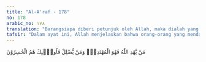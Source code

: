 ```yaml
---
title: "Al-A'raf - 178"
no: 178
arabic_no: ١٧٨
translation: "Barangsiapa diberi petunjuk oleh Allah, maka dialah yang mendapat petunjuk; dan barangsiapa disesatkan Allah, maka merekalah orang-orang yang rugi."
tafsir: "Dalam ayat ini, Allah menjelaskan bahwa orang-orang yang mendapat hidayat dari Allah ialah orang yang diberi bimbingan oleh-Nya dalam mempergunakan akal pikirannya, indranya, dan tenaganya sesuai dengan fitrahnya dan tuntunan agama sendiri. Dia syukuri nikmat Allah, dia tunaikan kewajiban-kewajiban agama, maka berbahagialah dia di dunia dan di akhirat. Sebaliknya yang merugi di dunia dan di akhirat ialah mereka yang dijauhkan dari pedoman yang ditetapkan Allah dalam mempergunakan akal pikirannya, indranya, dan tenaganya, dia ikuti hawa nafsunya, tidak mau memahami ayat-ayat Allah dan tidak mau mensyukuri nikmat yang diberikan Allah kepadanya. Sesungguhnya jalan kepada petunjuk Allah itu hanyalah satu, yaitu beribadah kepada-Nya dengan amal kebajikan yang lahir karena iman itu. Sedangkan jalan yang menuju kepada kesesatan banyak ragamnya, karena manusia berpecah-belah, satu sama lain saling bermusuhan, dan menimbulkan pada bermacam-macam kejahatan.\n\nFirman Allah:\n\nDan sungguh, inilah jalan-Ku yang lurus. Maka ikutilah! Jangan kamu ikuti jalan-jalan (yang lain) yang akan mencerai-beraikan kamu dari jalan-Nya. (al-Anam/6: 153)"
---
```

مَنْ يَّهْدِ اللّٰهُ فَهُوَ الْمُهْتَدِيْۚ وَمَنْ يُّضْلِلْ فَاُولٰۤىِٕكَ هُمُ الْخٰسِرُوْنَ